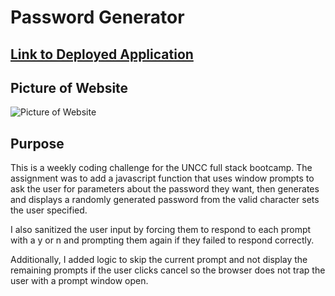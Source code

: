 # Password Generator

## [Link to Deployed Application](https://ckester99.github.io/module-3-challenge/index.html)

## Picture of Website

![Picture of Website](https://github.com/ckester99/module-3-challenge/blob/main/assets/photos/readme-img.PNG)

## Purpose

This is a weekly coding challenge for the UNCC full stack bootcamp. The assignment was to add a javascript function that uses window
prompts to ask the user for parameters about the password they want, then generates and displays a randomly generated password from the
valid character sets the user specified.

I also sanitized the user input by forcing them to respond to each prompt with a y or n and prompting them again if they failed to respond
correctly.

Additionally, I added logic to skip the current prompt and not display the remaining prompts if the user clicks cancel so the browser
does not trap the user with a prompt window open.
